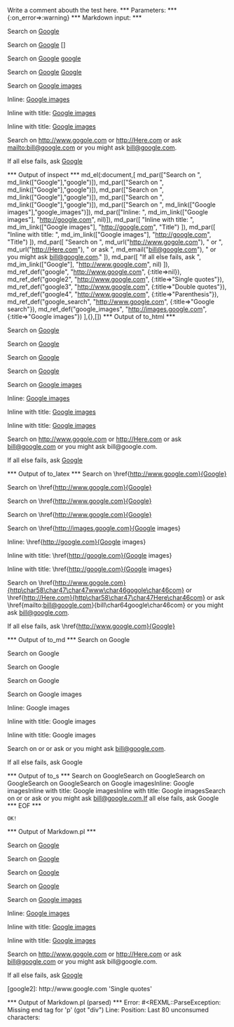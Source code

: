 Write a comment abouth the test here.
*** Parameters: ***
{:on_error=>:warning}
*** Markdown input: ***

Search on [Google][]

Search on [Google] []

Search on [Google] [google]

Search on [Google] [Google]

Search on [Google images][]

Inline: [Google images](http://google.com)

Inline with title: [Google images](http://google.com "Title")

Inline with title: [Google images]( http://google.com  "Title" )


Search on <http://www.gogole.com> or <http://Here.com> or ask <mailto:bill@google.com>
or you might ask bill@google.com.

If all else fails, ask [Google](http://www.google.com)
	
[google]: http://www.google.com

[google2]: http://www.google.com 'Single quotes'

[google3]: http://www.google.com "Double quotes"

[google4]: http://www.google.com (Parenthesis)

[Google Search]: 
 http://www.google.com "Google search"

[Google Images]: 
 http://images.google.com  (Google images)
*** Output of inspect ***
md_el(:document,[
	md_par(["Search on ", md_link(["Google"],"google")]),
	md_par(["Search on ", md_link(["Google"],"google")]),
	md_par(["Search on ", md_link(["Google"],"google")]),
	md_par(["Search on ", md_link(["Google"],"google")]),
	md_par(["Search on ", md_link(["Google images"],"google_images")]),
	md_par(["Inline: ", md_im_link(["Google images"], "http://google.com", nil)]),
	md_par([
		"Inline with title: ",
		md_im_link(["Google images"], "http://google.com", "Title")
	]),
	md_par([
		"Inline with title: ",
		md_im_link(["Google images"], "http://google.com", "Title")
	]),
	md_par([
		"Search on ",
		md_url("http://www.gogole.com"),
		" or ",
		md_url("http://Here.com"),
		" or ask ",
		md_email("bill@google.com"),
		" or you might ask bill@google.com."
	]),
	md_par([
		"If all else fails, ask ",
		md_im_link(["Google"], "http://www.google.com", nil)
	]),
	md_ref_def("google", "http://www.google.com", {:title=>nil}),
	md_ref_def("google2", "http://www.google.com", {:title=>"Single quotes"}),
	md_ref_def("google3", "http://www.google.com", {:title=>"Double quotes"}),
	md_ref_def("google4", "http://www.google.com", {:title=>"Parenthesis"}),
	md_ref_def("google_search", "http://www.google.com", {:title=>"Google search"}),
	md_ref_def("google_images", "http://images.google.com", {:title=>"Google images"})
],{},[])
*** Output of to_html ***

<p>Search on <a href='http://www.google.com'>Google</a></p>

<p>Search on <a href='http://www.google.com'>Google</a></p>

<p>Search on <a href='http://www.google.com'>Google</a></p>

<p>Search on <a href='http://www.google.com'>Google</a></p>

<p>Search on <a href='http://images.google.com' title='Google images'>Google images</a></p>

<p>Inline: <a href='http://google.com'>Google images</a></p>

<p>Inline with title: <a href='http://google.com' title='Title'>Google images</a></p>

<p>Inline with title: <a href='http://google.com' title='Title'>Google images</a></p>

<p>Search on <a href='http://www.gogole.com'>http://www.gogole.com</a> or <a href='http://Here.com'>http://Here.com</a> or ask <a href='mailto:bill@google.com'>&#098;&#105;&#108;&#108;&#064;&#103;&#111;&#111;&#103;&#108;&#101;&#046;&#099;&#111;&#109;</a> or you might ask bill@google.com.</p>

<p>If all else fails, ask <a href='http://www.google.com'>Google</a></p>

*** Output of to_latex ***
Search on \href{http://www.google.com}{Google}

Search on \href{http://www.google.com}{Google}

Search on \href{http://www.google.com}{Google}

Search on \href{http://www.google.com}{Google}

Search on \href{http://images.google.com}{Google images}

Inline: \href{http://google.com}{Google images}

Inline with title: \href{http://google.com}{Google images}

Inline with title: \href{http://google.com}{Google images}

Search on \href{http://www.gogole.com}{http\char58\char47\char47www\char46gogole\char46com} or \href{http://Here.com}{http\char58\char47\char47Here\char46com} or ask \href{mailto:bill@google.com}{bill\char64google\char46com} or you might ask bill@google.com.

If all else fails, ask \href{http://www.google.com}{Google}


*** Output of to_md ***
Search on Google

Search on Google

Search on Google

Search on Google

Search on Google images

Inline: Google images

Inline with title: Google images

Inline with title: Google images

Search on or or ask or you might ask
bill@google.com.

If all else fails, ask Google


*** Output of to_s ***
Search on GoogleSearch on GoogleSearch on GoogleSearch on GoogleSearch on Google imagesInline: Google imagesInline with title: Google imagesInline with title: Google imagesSearch on  or  or ask  or you might ask bill@google.com.If all else fails, ask Google
*** EOF ***



	OK!



*** Output of Markdown.pl ***
<p>Search on <a href="http://www.google.com">Google</a></p>

<p>Search on <a href="http://www.google.com">Google</a></p>

<p>Search on <a href="http://www.google.com">Google</a></p>

<p>Search on <a href="http://www.google.com">Google</a></p>

<p>Search on <a href="http://images.google.com" title="Google images">Google images</a></p>

<p>Inline: <a href="http://google.com">Google images</a></p>

<p>Inline with title: <a href="http://google.com" title="Title">Google images</a></p>

<p>Inline with title: <a href="http://google.com  "Title"">Google images</a></p>

<p>Search on <a href="http://www.gogole.com">http://www.gogole.com</a> or <a href="http://Here.com">http://Here.com</a> or ask <a href="&#x6D;&#x61;&#x69;&#108;&#x74;&#111;:&#98;&#105;&#108;&#108;&#64;&#103;&#111;&#111;&#103;&#x6C;&#101;&#46;c&#x6F;&#x6D;">&#98;&#105;&#108;&#108;&#64;&#103;&#111;&#111;&#103;&#x6C;&#101;&#46;c&#x6F;&#x6D;</a>
or you might ask bill@google.com.</p>

<p>If all else fails, ask <a href="http://www.google.com">Google</a></p>

<p>[google2]: http://www.google.com 'Single quotes'</p>

*** Output of Markdown.pl (parsed) ***
Error: #<REXML::ParseException: Missing end tag for 'p' (got "div")
Line: 
Position: 
Last 80 unconsumed characters:
>
